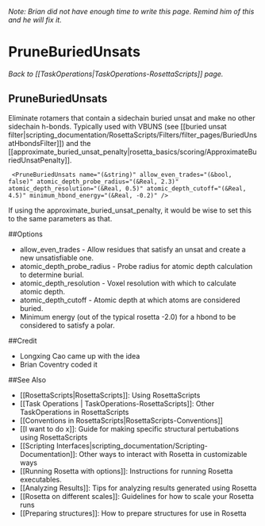 <i>Note:  Brian did not have enough time to write this page. Remind him of this and he will fix it. </i>

# PruneBuriedUnsats
*Back to [[TaskOperations|TaskOperations-RosettaScripts]] page.*
## PruneBuriedUnsats

Eliminate rotamers that contain a sidechain buried unsat and make no other sidechain h-bonds. Typically used with VBUNS (see [[buried unsat filter|scripting_documentation/RosettaScripts/Filters/filter_pages/BuriedUnsatHbondsFilter]]) and the [[approximate_buried_unsat_penalty|rosetta_basics/scoring/ApproximateBuriedUnsatPenalty]].

     <PruneBuriedUnsats name="(&string)" allow_even_trades="(&bool, false)" atomic_depth_probe_radius="(&Real, 2.3)" atomic_depth_resolution="(&Real, 0.5)" atomic_depth_cutoff="(&Real, 4.5)" minimum_hbond_energy="(&Real, -0.2)" />

If using the approximate_buried_unsat_penalty, it would be wise to set this to the same parameters as that.

##Options

* allow_even_trades - Allow residues that satisfy an unsat and create a new unsatisfiable one.
* atomic_depth_probe_radius - Probe radius for atomic depth calculation to determine burial.
* atomic_depth_resolution - Voxel resolution with which to calculate atomic depth.
* atomic_depth_cutoff - Atomic depth at which atoms are considered buried.
* Minimum energy (out of the typical rosetta -2.0) for a hbond to be considered to satisfy a polar.

##Credit
* Longxing Cao came up with the idea
* Brian Coventry coded it

##See Also

* [[RosettaScripts|RosettaScripts]]: Using RosettaScripts
* [[Task Operations | TaskOperations-RosettaScripts]]: Other TaskOperations in RosettaScripts
* [[Conventions in RosettaScripts|RosettaScripts-Conventions]]
* [[I want to do x]]: Guide for making specific structural pertubations using RosettaScripts
* [[Scripting Interfaces|scripting_documentation/Scripting-Documentation]]: Other ways to interact with Rosetta in customizable ways
* [[Running Rosetta with options]]: Instructions for running Rosetta executables.
* [[Analyzing Results]]: Tips for analyzing results generated using Rosetta
* [[Rosetta on different scales]]: Guidelines for how to scale your Rosetta runs
* [[Preparing structures]]: How to prepare structures for use in Rosetta